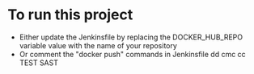 # To run this project

- Either update the Jenkinsfile by replacing the DOCKER_HUB_REPO variable value with the name of your repository
- Or comment the "docker push" commands in Jenkinsfile
dd
cmc
cc
TEST SAST
